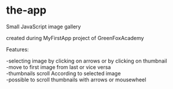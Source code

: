 # the-app
Small JavaScript image gallery

created during MyFirstApp project of GreenFoxAcademy

Features:

-selecting image by clicking on arrows or by clicking on thumbnail  
-move to first image from last or vice versa  
-thumbnails scroll According to selected image  
-possible to scroll thumbnails with arrows or mousewheel
